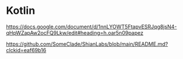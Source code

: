 # Kotlin
 
https://docs.google.com/document/d/1nnLYOWT5FtapvESRJqg8jsN4-qHpWZapAw2ocFQ9Lkw/edit#heading=h.oar5n09papez


https://github.com/SomeClade/ShianLabs/blob/main/README.md?clckid=eaf69b16